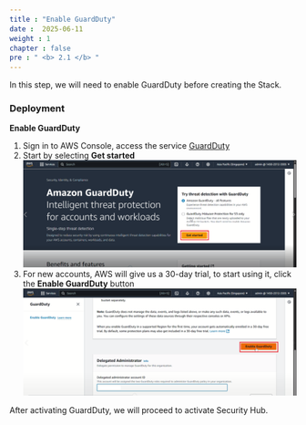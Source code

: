 ```yaml
---
title : "Enable GuardDuty"
date :  2025-06-11
weight : 1 
chapter : false
pre : " <b> 2.1 </b> "
---
```


In this step, we will need to enable GuardDuty before creating the Stack.

### Deployment
**Enable GuardDuty**
1. Sign in to AWS Console, access the service [GuardDuty](https://ap-southeast-1.console.aws.amazon.com/guardduty/home?region=ap-southeast-1#/)
2. Start by selecting **Get started**
![GuardDutyConsole](/images/2.prerequisite/2.1/3.png)
3. For new accounts, AWS will give us a 30-day trial, to start using it, click the **Enable GuardDuty** button
![GuardDutyConsole](/images/2.prerequisite/2.1/2.png)
 
After activating GuardDuty, we will proceed to activate Security Hub.


